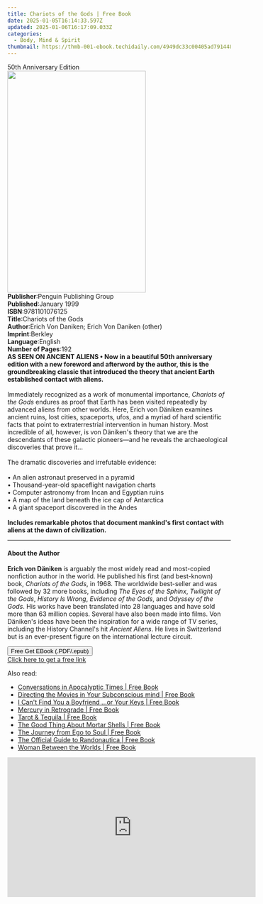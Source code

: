 ```yaml
---
title: Chariots of the Gods | Free Book
date: 2025-01-05T16:14:33.597Z
updated: 2025-01-06T16:17:09.033Z
categories:
  - Body, Mind & Spirit
thumbnail: https://thmb-001-ebook.techidaily.com/4949dc33c00405ad791448a63961bca6d2af2945ec928b23cb91dfadf53c1a0b.jpg
---
```

<main id="book-container">
  <div class="flex flex-col">
    <div class="book-brief flex-1 py-6 px-4 sm:p-6 md:py-10 md:px-8">
      <!-- brief-->
      <div class="book-brief-main">50th Anniversary Edition</div>
    </div>
    <div
      class="book-meta-info flex-1 grid gap-4 col-start-1 col-end-3 row-start-1 sm:mb-6 sm:grid-cols-4 lg:gap-6 lg:col-start-2 lg:row-end-6 lg:row-span-6 lg:mb-0"
    >
      <div
        class="book-meta-info-left place-content-center mt-4 p-4 text-sm leading-6 col-start-2 col-span-2 dark:text-slate-400"
      >
        <img
          class="w-full h-500 object-cover rounded-lg sm:h-255 sm:col-span-2 lg:col-span-full"
          src="https://img-001-ebook.techidaily.com/1a84491e326ef68e1f37f1b484f900ebb726d6f874378b9a6547a7943e3a8883.jpg"
          alt=""
          width="312"
          height="500"
        />
      </div>
      <div
        class="book-meta-info-right mt-2 col-start-1 row-start-2 col-span-3 self-center"
      >
        <!-- meta data  -->
        <div class="flex flex-col px-4 md:px-8">
          <div class="flex-1">
            <strong>Publisher</strong>:<span class="px-2"
              >Penguin Publishing Group</span
            >
          </div>
          <div class="flex-1">
            <strong>Published</strong>:<span class="px-2">January 1999</span>
          </div>
          <div class="flex-1">
            <strong>ISBN</strong>:<span class="px-2">9781101076125</span>
          </div>
          <div class="flex-1">
            <strong>Title</strong>:<span class="px-2"
              >Chariots of the Gods</span
            >
          </div>
          <div class="flex-1">
            <strong>Author</strong>:<span class="px-2"
              >Erich Von Daniken; Erich Von Daniken (other)</span
            >
          </div>
          <div class="flex-1">
            <strong>Imprint</strong>:<span class="px-2">Berkley</span>
          </div>
          <div class="flex-1">
            <strong>Language</strong>:<span class="px-2">English</span>
          </div>
          <div class="flex-1">
            <strong>Number of Pages</strong>:<span class="px-2">192</span>
          </div>
        </div>
      </div>
    </div>
    <div class="book-description flex-1 py-6 px-4 sm:p-6 md:py-10 md:px-8">
      <div class="book-description-main">
        <div accordion-content="" id="description">
          <b
            >AS SEEN ON ANCIENT ALIENS&nbsp;•&nbsp;Now in a beautiful 50th
            anniversary edition with a new foreword and afterword by the author,
            this is the
            <b
              >groundbreaking classic that introduced the theory that ancient
              Earth established contact with aliens.</b
            ></b
          ><br /><br />Immediately recognized as a work of monumental
          importance, <i>Chariots of the Gods</i> endures as proof that Earth
          has been visited repeatedly by advanced aliens from other worlds.
          Here, Erich von Däniken examines ancient ruins, lost cities,
          spaceports, ufos, and a myriad of hard scientific facts that point to
          extraterrestrial intervention in human history. Most incredible of
          all, however, is von Däniken's theory that we are the descendants of
          these galactic pioneers—and he reveals the archaeological discoveries
          that prove it...<br /><br />The dramatic discoveries and irrefutable
          evidence:<br /><br />• An alien astronaut preserved in a pyramid<br />•
          Thousand-year-old spaceflight navigation charts<br />• Computer
          astronomy from Incan and Egyptian ruins<br />• A map of the land
          beneath the ice cap of Antarctica<br />• A giant spaceport discovered
          in the Andes<br /><br /><b
            >Includes remarkable photos that document mankind's first contact
            with aliens at the dawn of civilization.</b
          >
        </div>
        <div class="accordion-fader"></div>
      </div>
    </div>
    <div class="book-excerpts flex-1 py-6 px-4 sm:p-6 md:py-10 md:px-8">
      <!-- excerpts-->
      <div class="book-excerpts-main">
        <hr />
        <h4 class="placeholder placeholder-heading">
          <span>About the Author</span>
        </h4>
        <p>
          <b>Erich von Däniken</b> is arguably the most widely read and
          most-copied nonfiction author in the world. He published his first
          (and best-known) book, <i>Chariots of the Gods</i>, in 1968. The
          worldwide best-seller and was followed by 32 more books, including
          <i>The Eyes of the Sphinx</i>,&nbsp;<i>Twilight of the Gods</i>,
          <i>History Is Wrong</i>, <i>Evidence of the Gods</i>, and
          <i>Odyssey of the Gods</i>. His works have been translated into 28
          languages and have sold more than 63 million copies. Several have also
          been made into films. Von Däniken's ideas have been the inspiration
          for a wide range of TV series, including the History Channel's hit
          <i>Ancient Aliens</i>. He lives in Switzerland but is an ever-present
          figure on the international lecture circuit.
        </p>
      </div>
    </div>
    <div
      class="book-about-author flex-1 py-6 px-4 sm:p-6 md:py-10 md:px-8"
    ></div>
    <div class="book-free-get flex-1 py-6 px-4 sm:p-6 md:py-10 md:px-8">
      <button
        id="btn-free-get"
        class="bg-blue-500 hover:bg-blue-700 text-white font-bold py-2 px-4 rounded"
      >
        Free Get EBook (.PDF/.epub)
      </button>
      <div id="countdown-display" class="px-2 text-lg mt-2"></div>
      <a
        id="free-link"
        class="hidden bg-blue-500 hover:bg-blue-700 text-white font-bold py-2 px-4 rounded"
        href="https://www.ebooks.com/en-us/book/442093/chariots-of-the-gods/erich-von-daniken/"
        target="_blank"
        >Click here to get a free link</a
      >
    </div>
    <script>
      let countdownTime = 0;
      let countdownInterval = null;
      document
        .getElementById('btn-free-get')
        .addEventListener('click', startCountdown);
      function startCountdown() {
        countdownTime = new Date().getTime() + 60000 * 3;
        countdownInterval = setInterval(updateCountdown, 1000);
        document.getElementById('btn-free-get').disabled = true;
        document
          .getElementById('btn-free-get')
          .classList.add('bg-gray-500', 'cursor-not-allowed');
      }
      function updateCountdown() {
        let currentTime = new Date().getTime();
        let timeLeft = countdownTime - currentTime;
        let secondsLeft = Math.floor(timeLeft / 1000);
        document.getElementById('countdown-display').innerHTML =
          `Remaining time: ${secondsLeft} seconds.`;
        if (secondsLeft <= 0) {
          clearInterval(countdownInterval);
          document.getElementById('btn-free-get').classList.add('hidden');
          document.getElementById('free-link').classList.remove('hidden');
          document.getElementById('countdown-display').innerHTML = '';
        }
      }
    </script>
  </div>
</main>

<ins class="adsbygoogle"
      style="display:block"
      data-ad-client="ca-pub-7571918770474297"
      data-ad-slot="8358498916"
      data-ad-format="auto"
      data-full-width-responsive="true"></ins>
    

<span class="atpl-alsoreadstyle">Also read:</span>
<div><ul>
<li><a href="https://novels-ebooks.techidaily.com/210143755-9781596500396-conversations-in-apocalyptic-times/"><u>Conversations in Apocalyptic Times | Free Book</u></a></li>
<li><a href="https://novels-ebooks.techidaily.com/210143078-9781641533614-directing-the-movies-in-your-subconscious-mind/"><u>Directing the Movies in Your Subconscious mind | Free Book</u></a></li>
<li><a href="https://novels-ebooks.techidaily.com/210143740-9781735018454-i-cant-find-you-a-boyfriend-or-your-keys/"><u>I Can't Find You a Boyfriend ...or Your Keys | Free Book</u></a></li>
<li><a href="https://novels-ebooks.techidaily.com/210142015-9781982165109-mercury-in-retrograde/"><u>Mercury in Retrograde | Free Book</u></a></li>
<li><a href="https://novels-ebooks.techidaily.com/210142026-9781982169411-tarot-tequila/"><u>Tarot & Tequila | Free Book</u></a></li>
<li><a href="https://novels-ebooks.techidaily.com/210143833-9781777339814-the-good-thing-about-mortar-shells/"><u>The Good Thing About Mortar Shells | Free Book</u></a></li>
<li><a href="https://novels-ebooks.techidaily.com/210143799-9780982685570-the-journey-from-ego-to-soul/"><u>The Journey from Ego to Soul | Free Book</u></a></li>
<li><a href="https://novels-ebooks.techidaily.com/210141699-9781507216262-the-official-guide-to-randonautica/"><u>The Official Guide to Randonautica | Free Book</u></a></li>
<li><a href="https://novels-ebooks.techidaily.com/210142958-9781788175715-woman-between-the-worlds/"><u>Woman Between the Worlds | Free Book</u></a></li>
</ul></div>

<!-- affiliate ads begin -->
<iframe width="560" height="315" src="https://www.youtube.com/embed/Jng92DT1n_Y?si=LvxQhsEJoymsM2iZ" title="YouTube video player" frameborder="0" allow="accelerometer; autoplay; clipboard-write; encrypted-media; gyroscope; picture-in-picture; web-share" referrerpolicy="strict-origin-when-cross-origin" allowfullscreen></iframe>
<!-- affiliate ads end -->

